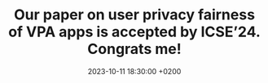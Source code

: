 ---
title: >-
    Our paper on user privacy fairness of VPA apps is accepted by ICSE’24. Congrats me!
date: 2023-10-11 18:30:00 +0200
---